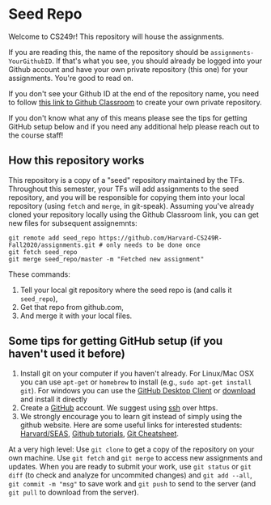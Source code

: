 # Seed Repo
Welcome to CS249r! This repository will house the assignments.

If you are reading this, the name of the repository should be ```assignments-YourGithubID```. If that's what you see, you should already be logged into your Github account and have your own private repository (this one) for your assignments. You're good to read on.

If you don't see your Github ID at the end of the repository name, you need to follow [this link to Github Classroom](https://classroom.github.com/a/_hZODl1X) to create your own private repository.

If you don't know what any of this means please see the tips for getting GitHub setup below and if you need any additional help please reach out to the course staff!

## How this repository works
This repository is a copy of a "seed" repository maintained by the TFs. Throughout this semester, your TFs will add assignments to the seed repository, and you will be responsible for copying them into your local repository (using ```fetch``` and ```merge```, in git-speak). Assuming you've already cloned your repository locally using the Github Classroom link, you can get new files for subsequent assignemnts:
```
git remote add seed_repo https://github.com/Harvard-CS249R-Fall2020/assignments.git # only needs to be done once
git fetch seed_repo
git merge seed_repo/master -m "Fetched new assignment"
```
These commands:
1. Tell your local git repository where the seed repo is (and calls it ```seed_repo```),
2. Get that repo from github.com,
3. And merge it with your local files. 

## Some tips for getting GitHub setup (if you haven't used it before)
1. Install git on your computer if you haven't already. For Linux/Mac OSX you can use ```apt-get``` or ```homebrew``` to install (e.g., ```sudo apt-get install git```). For windows you can use the [GitHub Desktop Client](https://desktop.github.com/) or [download](https://git-scm.com/downloads) and install it directly
2. Create a [GitHub](https://github.com) account. We suggest using [ssh](https://help.github.com/articles/adding-a-new-ssh-key-to-your-github-account/) over https.
3. We strongly encourage you to learn git instead of simply using the github website. Here are some useful links for interested students: [Harvard/SEAS](https://wiki.harvard.edu/confluence/display/USERDOCS/Introduction+To+GIT), [Github tutorials](https://help.github.com/articles/good-resources-for-learning-git-and-github/), [Git Cheatsheet](https://www.atlassian.com/git/tutorials/atlassian-git-cheatsheet).

At a very high level: Use ```git clone``` to get a copy of the repository on your own machine. Use ```git fetch``` and ```git merge``` to access new assignments and updates. When you are ready to submit your work, use ```git status``` or ```git diff``` (to check and analyze for uncommited changes) and ```git add --all```, ```git commit -m "msg"``` to save work and ```git push``` to send to the server (and ```git pull``` to download from the server).
